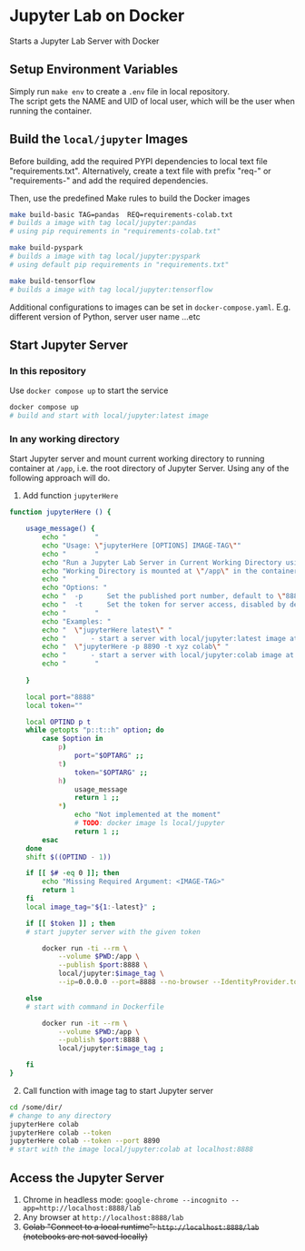 # Jupyter Lab on Docker

Starts a Jupyter Lab Server with Docker

## Setup Environment Variables

Simply run `make env` to create a `.env` file in local repository.  
The script gets the NAME and UID of local user, which will be the user when running the container.  

## Build the `local/jupyter` Images

Before building, add the required PYPI dependencies to local text file "requirements.txt". Alternatively, create a text file with prefix "req-" or "requirements-" and add the required dependencies.

Then, use the predefined Make rules to build the Docker images

```bash
make build-basic TAG=pandas  REQ=requirements-colab.txt
# builds a image with tag local/jupyter:pandas 
# using pip requirements in "requirements-colab.txt"

make build-pyspark
# builds a image with tag local/jupyter:pyspark
# using default pip requirements in "requirements.txt"

make build-tensorflow
# builds a image with tag local/jupyter:tensorflow
```

Additional configurations to images can be set in `docker-compose.yaml`. E.g. different version of Python, server user name ...etc

## Start Jupyter Server

### In this repository

Use `docker compose up` to start the service

```bash
docker compose up
# build and start with local/jupyter:latest image
```

### In any working directory

Start Jupyter server and mount current working directory to running container at `/app`, i.e. the root directory of Jupyter Server. Using any of the following approach will do.

1. Add function `jupyterHere`

```bash
function jupyterHere () {

    usage_message() {
        echo "       " 
        echo "Usage: \"jupyterHere [OPTIONS] IMAGE-TAG\""
        echo "       " 
        echo "Run a Jupyter Lab Server in Current Working Directory using Docker image named \"local/jupyter\" " 
        echo "Working Directory is mounted at \"/app\" in the container " 
        echo "       " 
        echo "Options: " 
        echo "  -p      Set the published port number, default to \"8888\" " 
        echo "  -t      Set the token for server access, disabled by default (no token is needed) " 
        echo "       " 
        echo "Examples: " 
        echo "  \"jupyterHere latest\" "
        echo "      - start a server with local/jupyter:latest image at localhost:8888"
        echo "  \"jupyterHere -p 8890 -t xyz colab\" "
        echo "      - start a server with local/jupyter:colab image at localhost:8888 using token \"xyz\" "
        echo "       " 
        
    }

    local port="8888"
    local token=""

    local OPTIND p t
    while getopts "p::t::h" option; do
        case $option in
            p)
                port="$OPTARG" ;;
            t)
                token="$OPTARG" ;;
            h)
                usage_message
                return 1 ;;
            *) 
                echo "Not implemented at the moment"
                # TODO: docker image ls local/jupyter
                return 1 ;;
        esac
    done
    shift $((OPTIND - 1))

    if [[ $# -eq 0 ]]; then
        echo "Missing Required Argument: <IMAGE-TAG>"
        return 1
    fi
    local image_tag="${1:-latest}" ;

    if [[ $token ]] ; then
    # start jupyter server with the given token

        docker run -ti --rm \
            --volume $PWD:/app \
            --publish $port:8888 \
            local/jupyter:$image_tag \
            --ip=0.0.0.0 --port=8888 --no-browser --IdentityProvider.token=$token ; 

    else
    # start with command in Dockerfile

        docker run -it --rm \
            --volume $PWD:/app \
            --publish $port:8888 \
            local/jupyter:$image_tag ;

    fi
}
```

2. Call function with image tag to start Jupyter server

```bash
cd /some/dir/
# change to any directory
jupyterHere colab 
jupyterHere colab --token
jupyterHere colab --token --port 8890
# start with the image local/jupyter:colab at localhost:8888
```

## Access the Jupyter Server

1. Chrome in headless mode: `google-chrome --incognito --app=http://localhost:8888/lab`
2. Any browser at `http://localhost:8888/lab`
3. ~~Colab "Connect to a local runtime": `http://localhost:8888/lab` (notebooks are not saved locally)~~

